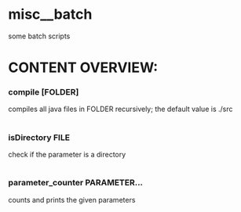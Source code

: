 # misc__batch
some batch scripts

# CONTENT OVERVIEW:
### compile [FOLDER]
compiles all java files in FOLDER recursively; the default value is ./src
# 
### isDirectory FILE
check if the parameter is a directory
# 
### parameter_counter PARAMETER...
counts and prints the given parameters

